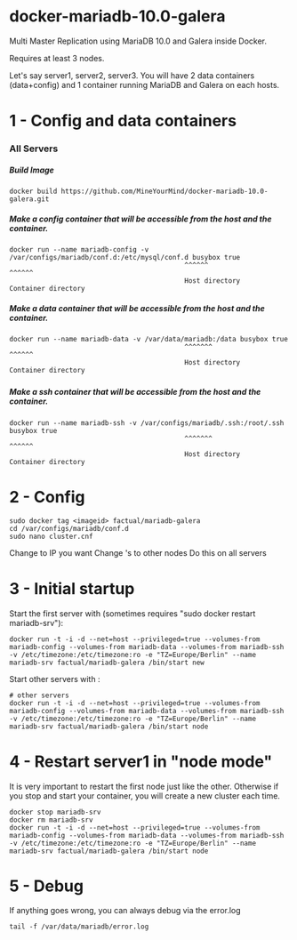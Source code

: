 # docker-mariadb-10.0-galera
Multi Master Replication using MariaDB 10.0 and Galera inside Docker.

Requires at least 3 nodes.

Let's say server1, server2, server3. You will have 2 data containers (data+config) and 1 container running MariaDB and Galera on each hosts.

# 1 - Config and data containers
### All Servers

##### Build Image
```
docker build https://github.com/MineYourMind/docker-mariadb-10.0-galera.git
```


##### Make a config container that will be accessible from the host and the container.
```
docker run --name mariadb-config -v /var/configs/mariadb/conf.d:/etc/mysql/conf.d busybox true
                                            ^^^^^^                      ^^^^^^
                                            Host directory               Container directory
```

##### Make a data container that will be accessible from the host and the container.
```
docker run --name mariadb-data -v /var/data/mariadb:/data busybox true
                                            ^^^^^^^                      ^^^^^^
                                            Host directory               Container directory
```

##### 

##### Make a ssh container that will be accessible from the host and the container.
```
docker run --name mariadb-ssh -v /var/configs/mariadb/.ssh:/root/.ssh busybox true
                                            ^^^^^^^                      ^^^^^^
                                            Host directory               Container directory
```

#####


# 2 - Config
```
sudo docker tag <imageid> factual/mariadb-galera
cd /var/configs/mariadb/conf.d
sudo nano cluster.cnf
```
Change <IP> to IP you want
Change <NODE>'s to other nodes
Do this on all servers

# 3 - Initial startup

Start the first server with (sometimes requires "sudo docker restart mariadb-srv"):
```
docker run -t -i -d --net=host --privileged=true --volumes-from mariadb-config --volumes-from mariadb-data --volumes-from mariadb-ssh -v /etc/timezone:/etc/timezone:ro -e "TZ=Europe/Berlin" --name mariadb-srv factual/mariadb-galera /bin/start new
```

Start other servers with :
```
# other servers
docker run -t -i -d --net=host --privileged=true --volumes-from mariadb-config --volumes-from mariadb-data --volumes-from mariadb-ssh -v /etc/timezone:/etc/timezone:ro -e "TZ=Europe/Berlin" --name mariadb-srv factual/mariadb-galera /bin/start node
```

# 4 - Restart server1 in "node mode"
It is very important to restart the first node just like the other. Otherwise if you stop and start your container, you will create a new cluster each time.

```
docker stop mariadb-srv
docker rm mariadb-srv
docker run -t -i -d --net=host --privileged=true --volumes-from mariadb-config --volumes-from mariadb-data --volumes-from mariadb-ssh -v /etc/timezone:/etc/timezone:ro -e "TZ=Europe/Berlin" --name mariadb-srv factual/mariadb-galera /bin/start node
```

# 5 - Debug
If anything goes wrong, you can always debug via the error.log
```
tail -f /var/data/mariadb/error.log
```
